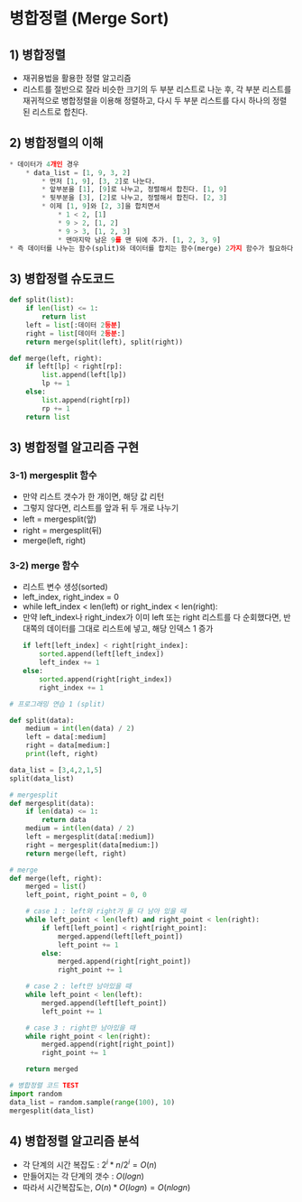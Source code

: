 # 병합정렬 (Merge Sort)

## 1) 병합정렬
- 재귀용법을 활용한 정렬 알고리즘
- 리스트를 절반으로 잘라 비슷한 크기의 두 부분 리스트로 나눈 후, 각 부분 리스트를 재귀적으로 병합정렬을 이용해 정렬하고, 다시 두 부분 리스트를 다시 하나의 정렬된 리스트로 합친다.

## 2) 병합정렬의 이해
```python
* 데이터가 4개인 경우
    * data_list = [1, 9, 3, 2]
        * 먼저 [1, 9], [3, 2]로 나눈다.
        * 앞부분을 [1], [9]로 나누고, 정렬해서 합친다. [1, 9]
        * 뒷부분을 [3], [2]로 나누고, 정렬해서 합친다. [2, 3]
        * 이제 [1, 9]와 [2, 3]을 합치면서
            * 1 < 2, [1]
            * 9 > 2, [1, 2]
            * 9 > 3, [1, 2, 3]
            * 맨마지막 남은 9를 맨 뒤에 추가. [1, 2, 3, 9]
* 즉 데이터를 나누는 함수(split)와 데이터를 합치는 함수(merge) 2가지 함수가 필요하다.
```

## 3) 병합정렬 슈도코드

```python
def split(list):
    if len(list) <= 1: 
        return list
    left = list[:데이터 2등분]
    right = list[데이터 2등분:]
    return merge(split(left), split(right))

def merge(left, right):
    if left[lp] < right[rp]:
        list.append(left[lp])
        lp += 1
    else:
        list.append(right[rp])
        rp += 1
    return list
```

## 3) 병합정렬 알고리즘 구현

### 3-1) mergesplit 함수
- 만약 리스트 갯수가 한 개이면, 해당 값 리턴
- 그렇지 않다면, 리스트를 앞과 뒤 두 개로 나누기
- left = mergesplit(앞)
- right = mergesplit(뒤)
- merge(left, right)

### 3-2) merge 함수
- 리스트 변수 생성(sorted)
- left_index, right_index = 0
- while left_index < len(left) or right_index < len(right):
- 만약 left_index나 right_index가 이미 left 또는 right 리스트를 다 순회했다면, 반대쪽의 데이터를 그대로 리스트에 넣고, 해당 인덱스 1 증가
    ```python
    if left[left_index] < right[right_index]:
        sorted.append(left[left_index])
        left_index += 1
    else:
        sorted.append(right[right_index])
        right_index += 1
    ```

```python
# 프로그래밍 연습 1 (split)

def split(data):
    medium = int(len(data) / 2)
    left = data[:medium]
    right = data[medium:]
    print(left, right)

data_list = [3,4,2,1,5]
split(data_list)
```

```python
# mergesplit
def mergesplit(data):
    if len(data) <= 1:
        return data
    medium = int(len(data) / 2)
    left = mergesplit(data[:medium])
    right = mergesplit(data[medium:])
    return merge(left, right)       

# merge
def merge(left, right):
    merged = list()
    left_point, right_point = 0, 0

    # case 1 : left와 right가 둘 다 남아 있을 때
    while left_point < len(left) and right_point < len(right):
        if left[left_point] < right[right_point]:
            merged.append(left[left_point])
            left_point += 1
        else:
            merged.append(right[right_point])
            right_point += 1

    # case 2 : left만 남아있을 때
    while left_point < len(left):
        merged.append(left[left_point])
        left_point += 1

    # case 3 : right만 남아있을 때
    while right_point < len(right):
        merged.append(right[right_point])
        right_point += 1

    return merged

# 병합정렬 코드 TEST
import random
data_list = random.sample(range(100), 10)
mergesplit(data_list)
```

## 4) 병합정렬 알고리즘 분석
- 각 단계의 시간 복잡도 : $2^i * n/2^i = O(n)$
- 만들어지는 각 단계의 갯수 : $O(logn)$
- 따라서 시간복잡도는, $O(n) * O(logn) = O(nlogn)$
